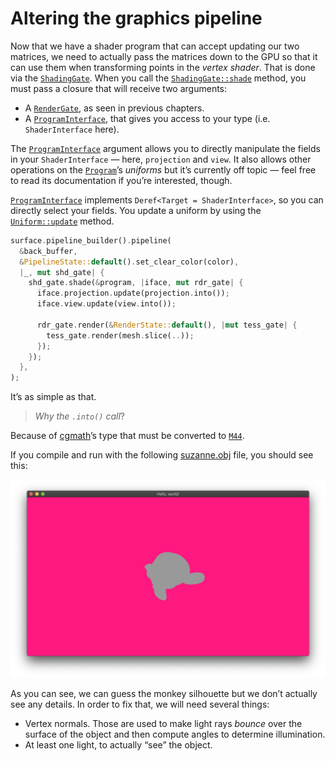 # Altering the graphics pipeline

Now that we have a shader program that can accept updating our two matrices, we need to actually
pass the matrices down to the GPU so that it can use them when transforming points in the _vertex
shader_. That is done via the [`ShadingGate`]. When you call the [`ShadingGate::shade`] method,
you must pass a closure that will receive two arguments:

- A [`RenderGate`], as seen in previous chapters.
- A [`ProgramInterface`], that gives you access to your type (i.e. `ShaderInterface` here).

The [`ProgramInterface`] argument allows you to directly manipulate the fields in your
`ShaderInterface` — here, `projection` and `view`. It also allows other operations on the
[`Program`]’s _uniforms_ but it’s currently off topic — feel free to read its documentation if
you’re interested, though.

[`ProgramInterface`] implements `Deref<Target = ShaderInterface>`, so you can directly select your
fields. You update a uniform by using the [`Uniform::update`] method.

```rust
surface.pipeline_builder().pipeline(
  &back_buffer,
  &PipelineState::default().set_clear_color(color),
  |_, mut shd_gate| {
    shd_gate.shade(&program, |iface, mut rdr_gate| {
      iface.projection.update(projection.into());
      iface.view.update(view.into());

      rdr_gate.render(&RenderState::default(), |mut tess_gate| {
        tess_gate.render(mesh.slice(..));
      });
    });
  },
);
```

It’s as simple as that.

> _Why the `.into()` call_?

Because of [cgmath]’s type that must be converted to [`M44`].

If you compile and run with the following
[suzanne.obj](https://phaazon.net/media/uploads/suzanne.obj) file, you should see this:

![](imgs/suzanne_flat.png)

As you can see, we can guess the monkey silhouette but we don’t actually see any details. In order
to fix that, we will need several things:

- Vertex normals. Those are used to make light rays _bounce_ over the surface of the object and then
  compute angles to determine illumination.
- At least one light, to actually “see” the object.

[luminance]: https://crates.io/crates/luminance
[luminance-derive]: https://crates.io/crates/luminance-derive
[`Vertex`]: https://docs.rs/luminance/latest/luminance/vertex/trait.Vertex.html
[`Semantics`]: https://docs.rs/luminance/latest/luminance/vertex/trait.Semantics.html
[`Tess`]: https://docs.rs/luminance/latest/luminance/tess/struct.Tess.html
[`TessBuilder`]: https://docs.rs/luminance/latest/luminance/tess/struct.TessBuilder.html
[`Mode`]: https://docs.rs/luminance/latest/luminance/tess/enum.Mode.html
[`Pipeline`]: https://docs.rs/luminance/latest/luminance/pipeline/struct.Pipeline.html
[`ShadingGate`]: https://docs.rs/luminance/latest/luminance/pipeline/struct.ShadingGate.html
[`ShadingGate::shade`]: https://docs.rs/luminance/latest/luminance/pipeline/struct.ShadingGate.html#method.shade
[`VertexShader`]: https://docs.rs/luminance/latest/luminance/shader/stage/enum.Type.html#variant.VertexShader
[`FragmentShader`]: https://docs.rs/luminance/latest/luminance/shader/stage/enum.Type.html#variant.FragmentShader
[`Program`]: https://docs.rs/luminance/latest/luminance/shader/program/struct.Program.html
[`RenderGate`]: https://docs.rs/luminance/latest/luminance/pipeline/struct.RenderGate.html
[`TessGate`]: https://docs.rs/luminance/latest/luminance/pipeline/struct.TessGate.html
[Wavefront .obj]: https://en.wikipedia.org/wiki/Wavefront_.obj_file
[wavefront_obj]: https://crates.io/crates/wavefront_obj
[cgmath]: https://crates.io/crates/cgmath
[linear algebra]: https://en.wikipedia.org/wiki/Linear_algebra
[shearing]: https://en.wikipedia.org/wiki/Shear_matrix
[normalized]: http://mathworld.wolfram.com/NormalizedVector.html
[right-handed system]: https://en.wikipedia.org/wiki/Right-hand_rule
[uniform interfaces]: https://docs.rs/luminance/latest/luminance/shader/program/trait.UniformInterface.html
[`Uniform`]: https://docs.rs/luminance/latest/luminance/shader/program/struct.Uniform.html
[`Uniform::update`]: https://docs.rs/luminance/latest/luminance/shader/program/struct.Uniform.html#method.update
[`UniformInterface`]: https://docs.rs/luminance/latest/luminance/shader/program/trait.UniformInterface.html
[contravariant]: https://en.wikipedia.org/wiki/Functor#Covariance_and_contravariance
[`ProgramInterface`]: https://docs.rs/luminance/latest/luminance/shader/program/struct.ProgramInterface.html
[`M44`]: https://docs.rs/luminance/latest/luminance/linear/type.M44.html
[Phong]: https://en.wikipedia.org/wiki/Phong_shading
[try-guard]: https://crates.io/crates/try-guard

